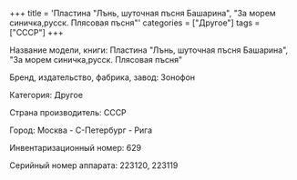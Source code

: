 +++
title = 'Пластина "Лънь, шуточная пъсня Башарина", "За морем синичка,русск. Плясовая пъсня"'
categories = ["Другое"]
tags = ["СССР"]
+++

Название модели, книги: Пластина "Лънь, шуточная пъсня Башарина", "За морем синичка,русск. Плясовая пъсня"

Бренд, издательство, фабрика, завод: Зонофон

Категория: Другое

Страна производитель: СССР

Город: Москва - С-Петербург - Рига

Инвентаризационный номер: 629

Серийный номер аппарата: 223120, 223119

